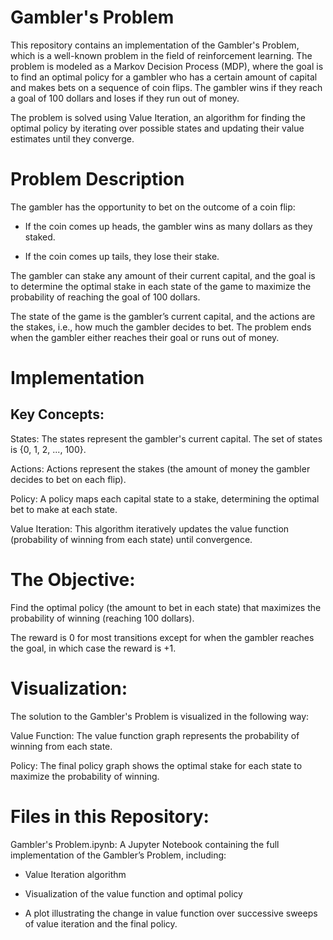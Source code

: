 # Gambler's Problem
This repository contains an implementation of the Gambler's Problem, which is a well-known problem in the field of reinforcement learning. The problem is modeled as a Markov Decision Process (MDP), where the goal is to find an optimal policy for a gambler who has a certain amount of capital and makes bets on a sequence of coin flips. The gambler wins if they reach a goal of 100 dollars and loses if they run out of money.

The problem is solved using Value Iteration, an algorithm for finding the optimal policy by iterating over possible states and updating their value estimates until they converge.

# Problem Description
The gambler has the opportunity to bet on the outcome of a coin flip:

- If the coin comes up heads, the gambler wins as many dollars as they staked.

- If the coin comes up tails, they lose their stake.

The gambler can stake any amount of their current capital, and the goal is to determine the optimal stake in each state of the game to maximize the probability of reaching the goal of 100 dollars.

The state of the game is the gambler’s current capital, and the actions are the stakes, i.e., how much the gambler decides to bet. The problem ends when the gambler either reaches their goal or runs out of money.

# Implementation
## Key Concepts:
States: The states represent the gambler's current capital. The set of states is {0, 1, 2, ..., 100}.

Actions: Actions represent the stakes (the amount of money the gambler decides to bet on each flip).

Policy: A policy maps each capital state to a stake, determining the optimal bet to make at each state.

Value Iteration: This algorithm iteratively updates the value function (probability of winning from each state) until convergence.

# The Objective:
Find the optimal policy (the amount to bet in each state) that maximizes the probability of winning (reaching 100 dollars).

The reward is 0 for most transitions except for when the gambler reaches the goal, in which case the reward is +1.

# Visualization:
The solution to the Gambler's Problem is visualized in the following way:

Value Function: The value function graph represents the probability of winning from each state.

Policy: The final policy graph shows the optimal stake for each state to maximize the probability of winning.

# Files in this Repository:
Gambler's Problem.ipynb: A Jupyter Notebook containing the full implementation of the Gambler’s Problem, including:

- Value Iteration algorithm

- Visualization of the value function and optimal policy

- A plot illustrating the change in value function over successive sweeps of value iteration and the final policy.


